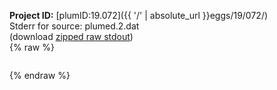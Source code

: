 **Project ID:** [plumID:19.072]({{ '/' | absolute_url }}eggs/19/072/)  
Stderr for source:  plumed.2.dat   
(download [zipped raw stdout](plumed.2.dat.plumed_master.stdout.txt.zip))  
{% raw %}
<pre>
</pre>
{% endraw %}
